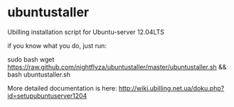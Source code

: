 ubuntustaller
=============

Ubilling installation script for Ubuntu-server 12.04LTS

if you know what you do, just run:

sudo bash
wget https://raw.github.com/nightflyza/ubuntustaller/master/ubuntustaller.sh && bash ubuntustaller.sh


More detailed documentation is here: http://wiki.ubilling.net.ua/doku.php?id=setupubuntuserver1204
